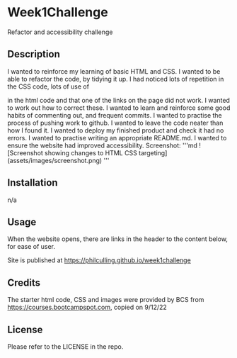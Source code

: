 # Week1Challenge
Refactor and accessibility challenge
## Description

I wanted to reinforce my learning of basic HTML and CSS. I wanted to be able to refactor the code, by tidying it up. I had noticed lots of repetition in the CSS code, lots of use of <div> in the html code and that one of the links on the page did not work. I wanted to work out how to correct these.
I wanted to learn and reinforce some good habits of commenting out, and frequent commits.
I wanted to practise the process of pushing work to github.
I wanted to leave the code neater than how I found it.
I wanted to deploy my finished product and check it had no errors.
I wanted to practise writing an appropriate README.md.
I wanted to ensure the website had improved accessibility.
Screenshot:
'''md
![Screenshot showing changes to HTML CSS targeting] (assets/images/screenshot.png)
'''

## Installation
n/a

## Usage

When the website opens, there are links in the header to the content below, for ease of user.

Site is published at https://philculling.github.io/week1challenge

## Credits
The starter html code, CSS and images were provided by BCS from https://courses.bootcampspot.com, copied on 9/12/22

## License
Please refer to the LICENSE in the repo.
